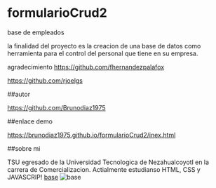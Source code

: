 # formularioCrud2
base de empleados


la finalidad del proyecto es la creacion de una base de datos como herramienta para el control del personal que tiene en su empresa.

agradecimiento
https://github.com/fhernandezpalafox

https://github.com/rjoelgs

##autor

https://github.com/Brunodiaz1975

##enlace demo

 https://brunodiaz1975.github.io/formularioCrud2/inex.html

##sobre mi

TSU egresado de la Universidad Tecnologica de Nezahualcoyotl en la carrera de Comercializacion. Actialmente estudianso HTML, CSS y JAVASCRIP!
[base](https://user-images.githubusercontent.com/111444600/198848244-bce2d271-b941-497c-b41e-6ff2493ba58a.jpg)
![base](https://user-images.githubusercontent.com/111444600/198863729-91138740-3b49-4f23-a5d1-6a41a59e10d4.jpg)
